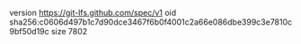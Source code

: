 version https://git-lfs.github.com/spec/v1
oid sha256:c0606d497b1c7d90dce3467f6b0f4001c2a66e086dbe399c3e7810c9bf50d19c
size 7802
